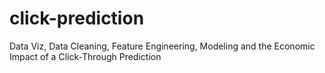 # click-prediction
Data Viz, Data Cleaning, Feature Engineering, Modeling and the Economic Impact of a Click-Through Prediction
